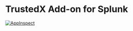 # TrustedX Add-on for Splunk
[![AppInspect](https://github.com/diogofgm/TA-trustedx/actions/workflows/appinspect.yml/badge.svg?branch=main)](https://github.com/diogofgm/TA-trustedx/actions/workflows/appinspect.yml)


